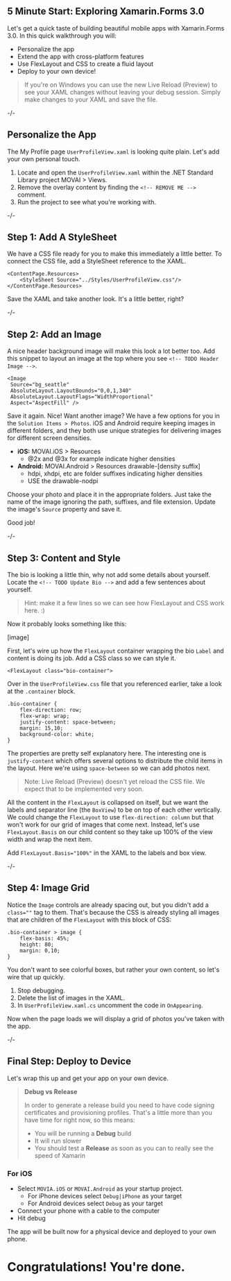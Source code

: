 ## 5 Minute Start: Exploring Xamarin.Forms 3.0

Let's get a quick taste of building beautiful mobile apps with Xamarin.Forms 3.0. In this quick walkthrough you will:

* Personalize the app
* Extend the app with cross-platform features
* Use FlexLayout and CSS to create a fluid layout
* Deploy to your own device!

> If you're on Windows you can use the new Live Reload (Preview) to see your XAML changes without leaving your debug session. Simply make changes to your XAML and save the file. 

-/-
## Personalize the App

The My Profile page `UserProfileView.xaml` is looking quite plain. Let's add your own personal touch.

1. Locate and open the `UserProfileView.xaml` within the .NET Standard Library project MOVAI > Views.
2. Remove the overlay content by finding the `<!-- REMOVE ME -->` comment.
3. Run the project to see what you're working with.

-/-
## Step 1: Add A StyleSheet

We have a CSS file ready for you to make this immediately a little better. To connect the CSS file, add a StyleSheet reference to the XAML.

```
<ContentPage.Resources>
    <StyleSheet Source="../Styles/UserProfileView.css"/>
</ContentPage.Resources>
```

Save the XAML and take another look. It's a little better, right?

-/-
## Step 2: Add an Image

A nice header background image will make this look a lot better too. Add this snippet to layout an image at the top where you see `<!-- TODO Header Image -->`.

```
<Image 
 Source="bg_seattle"
 AbsoluteLayout.LayoutBounds="0,0,1,340"
 AbsoluteLayout.LayoutFlags="WidthProportional"
 Aspect="AspectFill" />
```

Save it again. Nice! Want another image? We have a few options for you in the `Solution Items > Photos`. iOS and Android require keeping images in different folders, and they both use unique strategies for delivering images for different screen densities.

* **iOS:** MOVAI.iOS > Resources
  * @2x and @3x for example indicate higher densities
* **Android:** MOVAI.Android > Resources drawable-[density suffix]
  * hdpi, xhdpi, etc are folder suffixes indicating higher densities
  * USE the drawable-nodpi

Choose your photo and place it in the appropriate folders.
Just take the name of the image ignoring the path, suffixes, and file extension. Update the image's `Source` property and save it.

Good job!

-/-
## Step 3: Content and Style

The bio is looking a little thin, why not add some details about yourself. Locate the `<!-- TODO Update Bio -->` and add a few sentences about yourself.

> Hint: make it a few lines so we can see how FlexLayout and CSS work here. :)

Now it probably looks something like this:

[image]

First, let's wire up how the `FlexLayout` container wrapping the bio `Label` and content is doing its job. Add a CSS class so we can style it.

```
<FlexLayout class="bio-container">
```

Over in the `UserProfileView.css` file that you referenced earlier, take a look at the `.container` block.

```
.bio-container {
    flex-direction: row;
    flex-wrap: wrap;
    justify-content: space-between;
    margin: 15,10;
    background-color: white;
}
```

The properties are pretty self explanatory here. The interesting one is `justify-content` which offers several options to distribute the child items in the layout. Here we're using `space-between` so we can add photos next.

> Note: Live Reload (Preview) doesn't yet reload the CSS file. We expect that to be implemented very soon.

All the content in the `FlexLayout` is collapsed on itself, but we want the labels and separator line (the `BoxView`) to be on top of each other vertically. We could change the `FlexLayout` to use `flex-direction: column` but that won't work for our grid of images that come next. Instead, let's use `FlexLayout.Basis` on our child content so they take up 100% of the view width and wrap the next item.

Add `FlexLayout.Basis="100%"` in the XAML to the labels and box view.

-/-
## Step 4: Image Grid

Notice the `Image` controls are already spacing out, but you didn't add a `class=""` tag to them. That's because the CSS is already styling all images that are children of the `FlexLayout` with this block of CSS:

```
.bio-container > image {
    flex-basis: 45%;
    height: 80;
    margin: 0,10;
}
```

You don't want to see colorful boxes, but rather your own content, so let's wire that up quickly. 

1. Stop debugging.
2. Delete the list of images in the XAML.  
3. In `UserProfileView.xaml.cs` uncomment the code in `OnAppearing`.

Now when the page loads we will display a grid of photos you've taken with the app. 

-/- 
## Final Step: Deploy to Device
Let's wrap this up and get your app on your own device. 

> **Debug vs Release**
> 
> In order to generate a release build you need to have code signing certificates and provisioning profiles. That's a little more than you have time for right now, so this means:
> - You will be running a **Debug** build
> - It will run slower
> - You should test a **Release** as soon as you can to really see the speed of Xamarin

### For iOS

- Select `MOVIA.iOS` or `MOVAI.Android` as your startup project.
    - For iPhone devices select `Debug|iPhone` as your target
    - For Android devices select `Debug` as your target
- Connect your phone with a cable to the computer
- Hit debug

The app will be built now for a physical device and deployed to your own phone.

# Congratulations! You're done.
